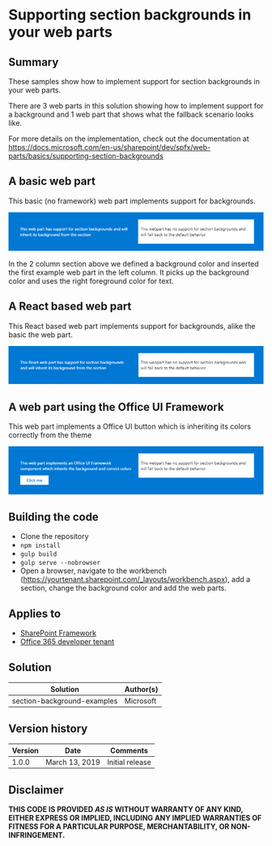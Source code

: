 # Supporting section backgrounds in your web parts

## Summary
These samples show how to implement support for section backgrounds in your web parts.

There are 3 web parts in this solution showing how to implement support for a background and 1 web part that shows what the fallback scenario looks like.

For more details on the implementation, check out the documentation at https://docs.microsoft.com/en-us/sharepoint/dev/spfx/web-parts/basics/supporting-section-backgrounds

## A basic web part
This basic (no framework) web part implements support for backgrounds.

![Basic Web Part](./assets/webpartexample1.png)

In the 2 column section above we defined a background color and inserted the first example web part in the left column. It picks up the background color and uses the right foreground color for text.

## A React based web part 
This React based web part implements support for backgrounds, alike the basic the web part.

![React Web Part](./assets/webpartexample2.png)

## A web part using the Office UI Framework
This web part implements a Office UI button which is inheriting its colors correctly from the theme

![Office UI Component Web Part](./assets/webpartexample3.png)

## Building the code

- Clone the repository
- ```npm install```
- ```gulp build```
- ```gulp serve --nobrowser```
- Open a browser, navigate to the workbench (https://yourtenant.sharepoint.com/_layouts/workbench.aspx), add a section, change the background color and add the web parts.

## Applies to

* [SharePoint Framework](http://dev.office.com/sharepoint/docs/spfx/sharepoint-framework-overview)
* [Office 365 developer tenant](http://dev.office.com/sharepoint/docs/spfx/set-up-your-developer-tenant)

## Solution

Solution|Author(s)
--------|---------
section-background-examples|Microsoft

## Version history

Version|Date|Comments
-------|----|--------
1.0.0|March 13, 2019|Initial release

## Disclaimer
**THIS CODE IS PROVIDED *AS IS* WITHOUT WARRANTY OF ANY KIND, EITHER EXPRESS OR IMPLIED, INCLUDING ANY IMPLIED WARRANTIES OF FITNESS FOR A PARTICULAR PURPOSE, MERCHANTABILITY, OR NON-INFRINGEMENT.**